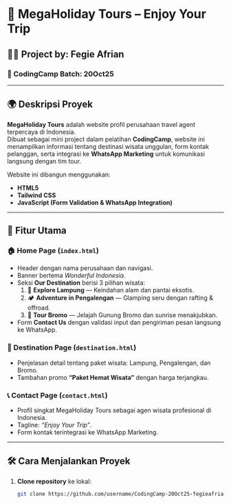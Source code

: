 # 🧳 MegaHoliday Tours – Enjoy Your Trip

## 👨‍💻 Project by: Fegie Afrian
### 🚀 CodingCamp Batch: 20Oct25

---

## 🌍 Deskripsi Proyek
**MegaHoliday Tours** adalah website profil perusahaan travel agent terpercaya di Indonesia.  
Dibuat sebagai mini project dalam pelatihan **CodingCamp**, website ini menampilkan informasi tentang destinasi wisata unggulan, form kontak pelanggan, serta integrasi ke **WhatsApp Marketing** untuk komunikasi langsung dengan tim tour.

Website ini dibangun menggunakan:
- **HTML5**
- **Tailwind CSS**
- **JavaScript (Form Validation & WhatsApp Integration)**

---

## 🧩 Fitur Utama

### 🏠 Home Page (`index.html`)
- Header dengan nama perusahaan dan navigasi.
- Banner bertema *Wonderful Indonesia*.
- Seksi **Our Destination** berisi 3 pilihan wisata:
  1. 🌴 **Explore Lampung** — Keindahan alam dan pantai eksotis.  
  2. 🏕️ **Adventure in Pengalengan** — Glamping seru dengan rafting & offroad.  
  3. 🌋 **Tour Bromo** — Jelajah Gunung Bromo dan sunrise menakjubkan.
- Form **Contact Us** dengan validasi input dan pengiriman pesan langsung ke WhatsApp.

### 🧭 Destination Page (`destination.html`)
- Penjelasan detail tentang paket wisata: Lampung, Pengalengan, dan Bromo.  
- Tambahan promo **“Paket Hemat Wisata”** dengan harga terjangkau.

### 📞 Contact Page (`contact.html`)
- Profil singkat MegaHoliday Tours sebagai agen wisata profesional di Indonesia.  
- Tagline: *“Enjoy Your Trip”*.  
- Form kontak terintegrasi ke WhatsApp Marketing.

---

## 🛠️ Cara Menjalankan Proyek

1. **Clone repository** ke lokal:
   ```bash
   git clone https://github.com/username/CodingCamp-20Oct25-fegieafrian.git
